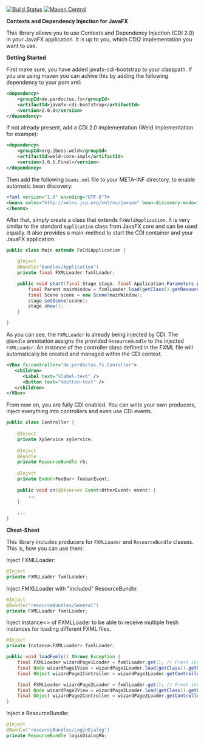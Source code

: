 [![Build Status](https://travis-ci.org/cgiesche/javafx-cdi-bootstrap.svg?branch=master)](https://travis-ci.org/cgiesche/javafx-cdi-bootstrap) [![Maven Central](https://maven-badges.herokuapp.com/maven-central/de.perdoctus.fx/javafx-cdi-bootstrap/badge.svg)](http://search.maven.org/#search%7Cga%7C1%7Cg%3A%22de.perdoctus.fx%22%20AND%20a%3A%22javafx-cdi-bootstrap%22)

**Contexts and Dependency Injection for JavaFX**

This library allows you to use Contexts and Dependency Injection (CDI 2.0) in your JavaFX application. It is up to you, which CDI2 implementation you want to use.

**Getting Started**

First make sure, you have added javafx-cdi-bootstrap to your classpath. If you are using maven you can achive this by adding the following dependency to your pom.xml:

```xml
<dependency>
    <groupId>de.perdoctus.fx</groupId>
    <artifactId>javafx-cdi-bootstrap</artifactId>
    <version>2.0.0</version>
</dependency>
```

If not already present, add a CDI 2.0 implementation (Weld implementation for exampe):
```xml
<dependency>
    <groupId>org.jboss.weld</groupId>
    <artifactId>weld-core-impl</artifactId>
    <version>3.0.5.Final</version>
</dependency>
```

Then add the following `beans.xml` file to your META-INF directory, to enable automatic bean discovery:
```xml
<?xml version="1.0" encoding="UTF-8"?>
<beans xmlns="http://xmlns.jcp.org/xml/ns/javaee" bean-discovery-mode="all">
</beans>
```

After that, simply create a class that extends `FxWeldApplication`. It is very similar to the standard `Application` class from JavaFX core and can be used equally. It also provides a main-method to start the CDI container and your JavaFX application.

```java
public class Main extends FxCdiApplication {

    @Inject
    @Bundle("bundles/Application")
    private final FXMLLoader fxmlLoader;

    public void start(final Stage stage, final Application.Parameters parameters) throws Exception {
        final Parent mainWindow = fxmlLoader.load(getClass().getResourceAsStream("application.fxml"));
        final Scene scene = new Scene(mainWindow);
        stage.setScene(scene);
        stage.show();
    }

}
```

As you can see, the `FXMLLoader` is already being injected by CDI. The `@Bundle` annotation assigns the provided `ResourceBundle` to the injected `FXMLLoader`. An instance of the controller class defined in the FXML file will automatically be created and managed within the CDI context. 

```xml
<VBox fx:controller="de.perdoctus.fx.Contoller">
   <children>
      <Label text="%label-text" />
      <Button text="%button-text" />
   </children>
</VBox>

```

From now on, you are fully CDI enabled. You can write your own producers, inject everything into controllers and even use CDI events.

```java
public class Controller {
    
    @Inject
    private XyService xyService;
    
    @Inject
    @Bundle
    private ResourceBundle rb;
    
    @Inject
    private Event<FooBar> foobarEvent;
    
    public void on(@Observes Event<OtherEvent> event) {
        ...
    }
    
    ...
}
```
 
**Cheat-Sheet**

This library includes producers for `FXMLLoader` and `ResourceBundle` classes. This is, how you can use them: 

Inject FXMLLoader:
```java
@Inject
private FXMLLoader fxmlLoader;
```

Inject FMXLLoader with "included" ResourceBundle:
```java
@Inject
@Bundle("resourceBundles/General")
private FXMLLoader fxmlLoader;
```

Inject Instance<> of FXMLLoader to be able to receive multiple fresh instances for loading different FXML files. 
```java
@Inject
private Instance<FXMLLoader> fxmlLoader;

public void loadFxmls() throws Exception {
    final FXMLLoader wizardPage1Loader = fxmlLoader.get(); // Fresh instance #1
    final Node wizardPage1View = wizardPage1Loader.load(getClass().getResourceAsStream("/fxml/WizardPage1.fxml"));
    final Object wizardPage1Controller = wizardPage1Loader.getController();

    final FXMLLoader wizardPage2Loader = fxmlLoader.get(); // Fresh instance #2
    final Node wizardPage2View = wizardPage2Loader.load(getClass().getResourceAsStream("/fxml/WizardPage2.fxml"));
    final Object wizardPage2Controller = wizardPage2Loader.getController();
}
```

Inject a ResourceBundle:
```java
@Inject
@Bundle("resourceBundles/LoginDialog")
private ResourceBundle loginDialogRb;
```


